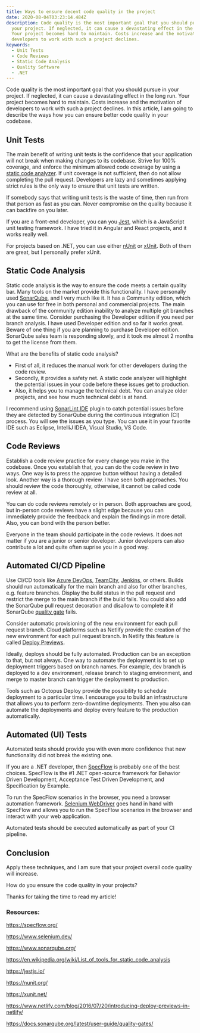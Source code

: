 ```yaml
---
title: Ways to ensure decent code quality in the project
date: 2020-08-04T03:23:14.484Z
description: Code quality is the most important goal that you should pursue in
  your project. If neglected, it can cause a devastating effect in the long run.
  Your project becomes hard to maintain. Costs increase and the motivation of
  developers to work with such a project declines.
keywords:
  - Unit Tests
  - Code Reviews
  - Static Code Analysis
  - Quality Software
  - .NET
---
```

Code quality is the most important goal that you should pursue in your project. If neglected, it can cause a devastating effect in the long run. Your project becomes hard to maintain. Costs increase and the motivation of developers to work with such a project declines. In this article, I am going to describe the ways how you can ensure better code quality in your codebase.

## Unit Tests

The main benefit of writing unit tests is the confidence that your application will not break when making changes to its codebase. Strive for 100% coverage, and enforce the minimum allowed code coverage by using a [static code analyzer](https://en.wikipedia.org/wiki/List_of_tools_for_static_code_analysis). If unit coverage is not sufficient, then do not allow completing the pull request. Developers are lazy and sometimes applying strict rules is the only way to ensure that unit tests are written.

If somebody says that writing unit tests is the waste of time, then run from that person as fast as you can. Never compromise on the quality because it can backfire on you later.

If you are a front-end developer, you can you [Jest](https://jestjs.io/), which is a JavaScript unit testing framework. I have tried it in Angular and React projects, and it works really well.

For projects based on .NET, you can use either [nUnit](https://nunit.org/) or [xUnit](https://xunit.net/). Both of them are great, but I personally prefer xUnit.

## Static Code Analysis

Static code analysis is the way to ensure the code meets a certain quality bar. Many tools on the market provide this functionality. I have personally used [SonarQube](https://www.sonarqube.org/), and I very much like it. It has a Community edition, which you can use for free in both personal and commercial projects. The main drawback of the community edition inability to analyze multiple git branches at the same time. Consider purchasing the Developer edition if you need per branch analysis. I have used Developer edition and so far it works great. Beware of one thing if you are planning to purchase Developer edition. SonarQube sales team is responding slowly, and it took me almost 2 months to get the license from them.

What are the benefits of static code analysis?

* First of all, it reduces the manual work for other developers during the code review.
* Secondly, it provides a safety net. A static code analyzer will highlight the potential issues in your code before these issues get to production.
* Also, it helps you to manage the technical debt. You can analyze older projects, and see how much technical debt is at hand.

I recommend using [SonarLint IDE](https://www.sonarlint.org/) plugin to catch potential issues before they are detected by SonarQube during the continuous integration (CI) process. You will see the issues as you type. You can use it in your favorite IDE such as Eclipse, IntelliJ IDEA, Visual Studio, VS Code.

## Code Reviews

Establish a code review practice for every change you make in the codebase. Once you establish that, you can do the code review in two ways. One way is to press the approve button without having a detailed look. Another way is a thorough review. I have seen both approaches. You should review the code thoroughly, otherwise, it cannot be called code review at all.

You can do code reviews remotely or in person. Both approaches are good, but in-person code reviews have a slight edge because you can immediately provide the feedback and explain the findings in more detail. Also, you can bond with the person better.

Everyone in the team should participate in the code reviews. It does not matter if you are a junior or senior developer. Junior developers can also contribute a lot and quite often suprise you in a good way.

## Automated CI/CD Pipeline

Use CI/CD tools like [Azure DevOps](https://azure.microsoft.com/en-us/services/devops/), [TeamCity](https://www.jetbrains.com/teamcity/), [Jenkins](https://www.jenkins.io/), or others. Builds should run automatically for the main branch and also for other branches, e.g. feature branches. Display the build status in the pull request and restrict the merge to the main branch if the build fails. You could also add the SonarQube pull request decoration and disallow to complete it if SonarQube [quality gate](https://docs.sonarqube.org/latest/user-guide/quality-gates/) fails.

Consider automatic provisioning of the new environment for each pull request branch. Cloud platforms such as Netlify provide the creation of the new environment for each pull request branch. In Netlify this feature is called [Deploy Previews](https://www.netlify.com/blog/2016/07/20/introducing-deploy-previews-in-netlify/).

Ideally, deploys should be fully automated. Production can be an exception to that, but not always. One way to automate the deployment is to set up deployment triggers based on branch names. For example, dev branch is deployed to a dev environment, release branch to staging environment, and merge to master branch can trigger the deployment to production. 

Tools such as Octopus Deploy provide the possibility to schedule deployment to a particular time. I encourage you to build an infrastructure that allows you to perform zero-downtime deployments. Then you also can automate the deployments and deploy every feature to the production automatically.

## Automated (UI) Tests

Automated tests should provide you with even more confidence that new functionality did not break the existing one.

If you are a .NET developer, then [SpecFlow](https://specflow.org/) is probably one of the best choices. SpecFlow is the #1 .NET open-source framework for Behavior Driven Development, Acceptance Test Driven Development, and Specification by Example.

To run the SpecFlow scenarios in the browser, you need a browser automation framework. [Selenium WebDriver](https://www.selenium.dev/documentation/en/webdriver/) goes hand in hand with SpecFlow and allows you to run the SpecFlow scenarios in the browser and interact with your web application.

Automated tests should be executed automatically as part of your CI pipeline.

## Conclusion

Apply these techniques, and I am sure that your project overall code quality will increase.

How do you ensure the code quality in your projects?

Thanks for taking the time to read my article!

### Resources:

https://specflow.org/

https://www.selenium.dev/

https://www.sonarqube.org/

https://en.wikipedia.org/wiki/List_of_tools_for_static_code_analysis

https://jestjs.io/

https://nunit.org/

https://xunit.net/

https://www.netlify.com/blog/2016/07/20/introducing-deploy-previews-in-netlify/

https://docs.sonarqube.org/latest/user-guide/quality-gates/